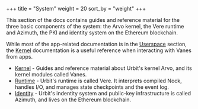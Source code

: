 +++
title = "System"
weight = 20
sort_by = "weight"
+++

This section of the docs contains guides and reference material for the three basic components of the system: the Arvo kernel, the Vere runtime and Azimuth, the PKI and identity system on the Ethereum blockchain.

While most of the app-related documentation is in the [Userspace](/userspace) section, the [Kernel](/system/kernel) documentation is a useful reference when interacting with Vanes from apps.

- [Kernel](/system/kernel) - Guides and reference material about Urbit's kernel Arvo, and its kernel modules called Vanes.
- [Runtime](/system/runtime) - Urbit's runtime is called Vere. It interprets compiled Nock, handles I/O, and manages state checkpoints and the event log.
- [Identity](/system/identity) - Urbit's indentity system and public-key infrastructure is called Azimuth, and lives on the Ethereum blockchain.
